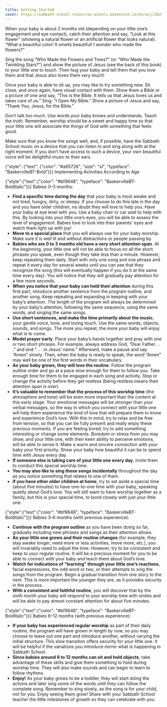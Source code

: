 ```yaml
---
title: Getting Started
cover: https://sabbath-school-resources-assets.adventech.io/en/aij/2025-00-bb-pb/part-2-08-the-sabbath-school-curriculum-at-home/getting-started-cover.png
---
```


When your baby is about 2 months old (depending on your little one’s engagement and eye contact), catch their attention and say, “Look at this flower” (showing a natural flower or an artificial flower that looks natural). “What a beautiful color! It smells beautiful! I wonder who made the flowers?”

Sing the song “Who Made the Flowers and Trees?” (or “Who Made the Twinkling Stars?”) and show the picture of Jesus (see the back of this book) to your little one to touch. Then hug your baby and tell them that you love them and that Jesus also loves them very much!

Once your baby is able to sit up, you may like to try something new. Sit close, and once again, have visual contact with them. Show them a Bible or a picture of one and say, “This is the Bible. It tells us that Jesus loves us and takes care of us.” Sing: “I Open My Bible.” Show a picture of Jesus and say, “Thank You, Jesus, for the Bible.”

Don’t talk too much. Use words your baby knows and understands. Teach the truth. Remember, worship should be a sweet and happy time so that your little one will associate the things of God with something that feels good.

Make sure that you know the songs well, and, if possible, have the Sabbath School music on a device that you can listen to and sing along with at the right moment. If you don’t have access to such a device, your own beautiful voice will be delightful music to their ears.

{"style": {"text": {"color": "#a65726", "size": "xl", "typeface": "BaskervilleBT-Bold"}}}
Implementing Activities According to Age

{"style":{"text":{"color": "#bf9648", "typeface": "BaskervilleBT-BoldItalic"}}}
Babies 0–3 months:

+ **Find a specific time during the day** that your baby is most awake and not tired, hungry, dirty, or sleepy. If you choose to do this late in the day and you have older children, no doubt they will love to help you. Have your baby at eye level with you. Use a baby chair or car seat to help with this. By looking into your little one’s eyes, you will be able to assess the level of engagement. Babies love to look into their parents’ eyes and watch them light up with joy!
+ **Move to a special place** that you will always use for your baby worship. Make sure it is well lit and without distractions or people passing by.
+ **Babies who are 0 to 3 months old have a very short attention span**. At the beginning, your little one will not be able to focus on all the short phrases you speak, even though they take less than a minute. However, keep repeating them daily. Start with only one song and one phrase and repeat it every day for several weeks until you can see that they recognize the song (this will eventually happen if you do it at the same time every day). You will notice that they will gradually pay attention for a few more seconds.
+ **When you notice that your baby can hold their attention** during this first part, introduce another sentence from the program outline, and another song. Keep repeating and expanding in keeping with your baby’s attention. The length of the program will always be determined by your baby’s attention, following the same sequence, using the same words, and singing the same songs.
+ **Use short sentences, and make the time primarily about the music**, your gentle voice, tone, and loving touch. Use the same words, objects, sounds, and songs. The more you repeat, the more your baby will enjoy what is to come.
+ **Model prayer early**. Place your baby’s hands together and pray with one or two short phrases. For example, always address God, “Dear Father . . .” and end “. . . in Jesus’ name.” Afterward, make a pause and say “Amen” slowly. Then, when the baby is ready to speak, the word “Amen” may well be one of the first words in their vocabulary.
+ **As your baby grows, they will love the routine**. Follow the program outline order and go at a pace slow enough for them to follow you. Take enough time for them to be engaged in each song and activity. Stop or change the activity before they get restless (being restless means their attention span is over).
+ **It’s valuable to remember that the process of this worship time** (the atmosphere and tone) will be even more important than the content at this early stage. Your emotional messages will be stronger than your verbal messages, so the way in which you connect with your little one will help them experience the kind of love that will prepare them to know and experience God’s love. With this in mind, try to relax and be free from tension, so that you can be fully present and really enjoy these precious moments. If you are feeling bored, try to add something interesting or change some elements. Boredom or stress from you may show, and your little one, with their keen ability to perceive emotions, will be able to sense it. Make a warm and sincere connection with your baby your first priority. Show your baby how beautiful it can be to spend time with Jesus every day.
+ **If someone else is taking care of your little one every day**, invite them to conduct this special worship time.
+ **You may also like to sing these songs incidentally** throughout the day as you notice something that relates to one of them.
+ **If you have other older children at home**, try to set aside a special time (about five minutes) to have one-to-one time with your baby, speaking quietly about God’s love. You will still want to have worship together as a family, but this is your special time, to bond closely with just your little one.

{"style":{"text":{"color": "#bf9648", "typeface": "BaskervilleBT-BoldItalic"}}}
Babies 3–6 months (with previous experience):

+ **Continue with the program outline** as you have been doing so far, gradually including new phrases and songs as their attention allows.
+ **As your little one grows and their routine changes** (for example, they stay awake longer, need more or less activities, move more, etc.), you will invariably need to adjust the time. However, try to be consistent and keep to your regular routine. It will be a precious moment for you to be able to connect with your baby and teach them about God’s love.
+ **Watch for indications of “learning” through your little one’s reactions**, facial expressions, the odd word or two, or their attempts to sing the songs from the program. Begin a gradual transition from one story to the next. This is more important the younger they are, as it provides security in the process.
+ **With a consistent and faithful routine**, you will discover that by the sixth month your baby will respond to your worship time with smiles and will be able to pay almost constant attention for about five minutes.

{"style":{"text":{"color": "#bf9648", "typeface": "BaskervilleBT-BoldItalic"}}}
Babies 6–12 months (with previous experience):

+ **If your baby has experienced regular worship** as part of their daily routine, the program will have grown in length by now, so you may choose to leave out one part and introduce another, without varying the initial structure. This slow transition offers security for your little one. It will be helpful if the variations you introduce mirror what is happening in Sabbath School.
+ **Since babies around 6 to 12 months can sit and hold objects**, take advantage of these skills and give them something to hold during worship time. They will also make sounds and can begin to learn to follow rhythms.
+ **Enjoy!** As your baby grows to be a toddler, they will start doing the actions and later sing some of the words until they can follow the complete song. Remember to sing slowly, as the song is for your child, not for you. Enjoy seeing them grow! Share with your Sabbath School teacher the little milestones of growth so they can celebrate with you.